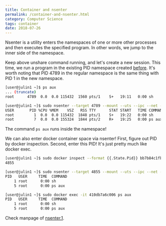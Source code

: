 ```yaml
---
title: Container and nsenter
permalink: /container-and-nsenter.html
category: Computer Science
tags: container
date: 2018-07-26
---
```


Nsenter is a utility enters the namespaces of one or more other processes and then executes the specified program. In other words, we jump to the inner side of the namespace.

Keep above unshare command running, and let's create a new session. This time, we run a program in the existing PID namespace created [before](container-and-unshare.html). It's worth noting that PID 4789 in the regular namespace is the same thing with PID 1 in the new namespace.

```bash
[user@julin1 ~]$ ps aux
... (truncate)
root      4789  0.0  0.0 115432  1560 pts/1    S+   19:11   0:00 sh

[user@julin1 ~]$ sudo nsenter --target 4789 --mount --uts --ipc --net --pid ps aux
USER       PID %CPU %MEM    VSZ   RSS TTY      STAT START   TIME COMMAND
root         1  0.0  0.0 115432  1848 pts/1    S+   19:22   0:00 sh
root         7  0.0  0.0 155324  1844 pts/2    R+   19:25   0:00 ps aux
```

The command `ps aux` runs inside the namespace!

We can also enter docker container space via nsenter! First, figure out PID by docker inspection. Second, enter this PID! It's just pretty much like docker exec.

```bash
[user@julin1 ~]$ sudo docker inspect --format {{.State.Pid}} bb7b84c1fb48
4855

[user@julin1 ~]$ sudo nsenter --target 4855 --mount --uts --ipc --net --pid ps aux
PID   USER     TIME  COMMAND
    1 root      0:00 sh
    5 root      0:00 ps aux

[user@julin1 ~]$ sudo docker exec -it 410db7a6c006 ps aux
PID   USER     TIME  COMMAND
    1 root      0:00 sh
    5 root      0:00 ps aux
```

Check manpage of [nsenter.1](http://man7.org/linux/man-pages/man1/nsenter.1.html).
